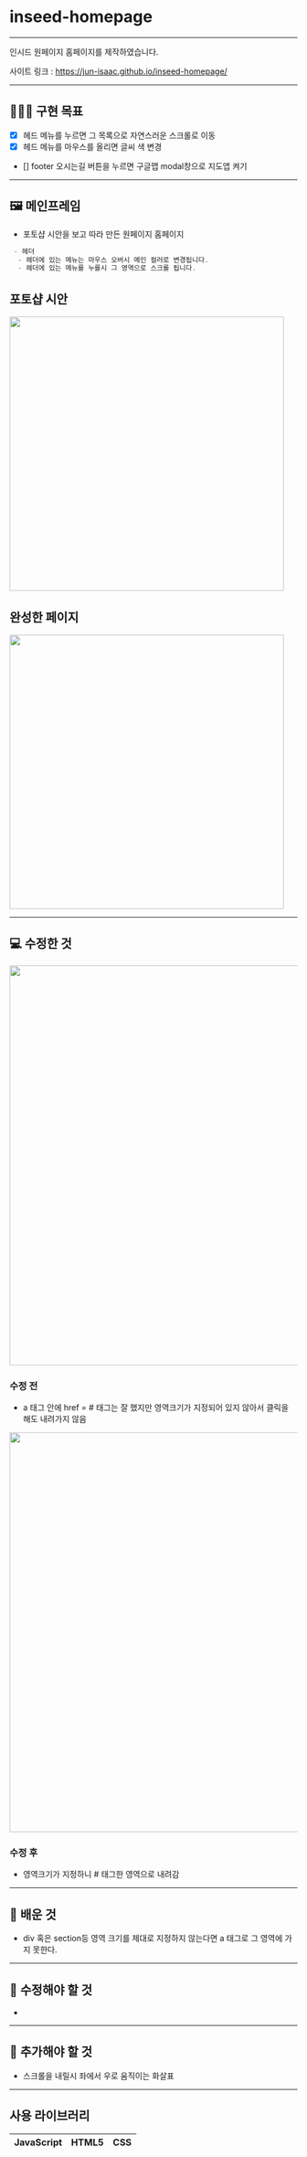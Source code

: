# inseed-homepage

-----------------
인시드 원페이지 홈페이지를 제작하였습니다.

사이트 링크 : https://jun-isaac.github.io/inseed-homepage/

-----------------
## 🧑🏻‍💻 구현 목표

- [x] 헤드 메뉴를 누르면 그 목록으로 자연스러운 스크롤로 이동
- [x] 헤드 메뉴를 마우스를 올리면 글씨 색 변경
- [] footer 오시는길 버튼을 누르면 구글맵 modal창으로 지도앱 켜기


-----------------
## 🖼 메인프레임

* 포토샵 시안을 보고 따라 만든 원페이지 홈페이지
```c
 - 헤더
  - 헤더에 있는 메뉴는 마우스 오버시 메인 컬러로 변경됩니다.
  - 헤더에 있는 메뉴를 누를시 그 영역으로 스크롤 됩니다.
```

## 포토샵 시안
<img src="images/homepage.png" width="480">

## 완성한 페이지
<img src="images/draft-proposal.png" width="480">

------------------
## 💻 수정한 것

<img src="images/before.gif" width="700">

### 수정 전
- a 태그 안에 href = # 태그는 잘 했지만 영역크기가 지정되어 있지 않아서 클릭을 해도 내려가지 않음


<img src="images/after.gif" width="700">

### 수정 후
- 영역크기가 지정하니 # 태그한 영역으로 내려감

------------------
## 📕 배운 것

* div 혹은 section등 영역 크기를 제대로 지정하지 않는다면 a 태그로 그 영역에 가지 못한다.


------------------
## 🔧 수정해야 할 것

* 

------------------
## 🔨 추가해야 할 것

* 스크롤을 내릴시 좌에서 우로 움직이는 화살표

------------------

## 사용 라이브러리
|JavaScript|HTML5|CSS|
|---|---|---|
